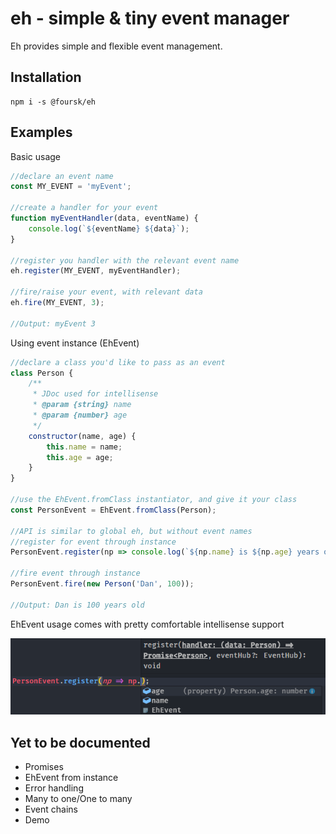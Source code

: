# eh - simple & tiny event manager

Eh provides simple and flexible event management.

## Installation
    npm i -s @foursk/eh

## Examples

Basic usage
```javascript
//declare an event name
const MY_EVENT = 'myEvent';

//create a handler for your event
function myEventHandler(data, eventName) {
    console.log(`${eventName} ${data}`);
}

//register you handler with the relevant event name
eh.register(MY_EVENT, myEventHandler);

//fire/raise your event, with relevant data
eh.fire(MY_EVENT, 3);

//Output: myEvent 3
```

Using event instance (EhEvent)
```javascript
//declare a class you'd like to pass as an event
class Person {
    /**
     * JDoc used for intellisense
     * @param {string} name 
     * @param {number} age 
     */
    constructor(name, age) {
        this.name = name;
        this.age = age;
    }
}

//use the EhEvent.fromClass instantiator, and give it your class
const PersonEvent = EhEvent.fromClass(Person);

//API is similar to global eh, but without event names
//register for event through instance
PersonEvent.register(np => console.log(`${np.name} is ${np.age} years old`));

//fire event through instance
PersonEvent.fire(new Person('Dan', 100));

//Output: Dan is 100 years old
```

EhEvent usage comes with pretty comfortable intellisense support

![alt text](https://github.com/Foursk-main/eh/raw/master/examples/snips/ehEventIntellisense.png "Intellisense support")

## Yet to be documented
- Promises
- EhEvent from instance
- Error handling
- Many to one/One to many
- Event chains
- Demo